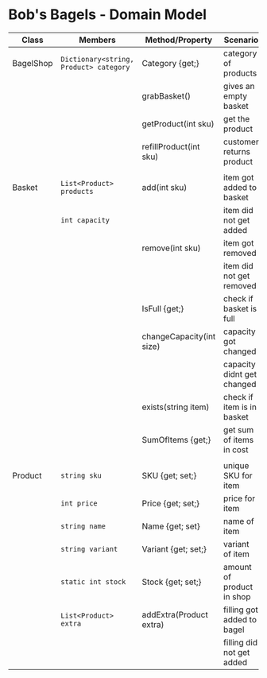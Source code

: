 # Bob's Bagels - Domain Model

| Class           | Members                 | Method/Property             | Scenario                  | Output     |
|-----------------|-------------------------|-----------------------------|---------------------------|------------|
| BagelShop       | `Dictionary<string, Product> category`| Category {get;}  | category of products      | Dictionary |
|                 |							| grabBasket()                | gives an empty basket     | Basket     |
|                 |							| getProduct(int sku)         | get the product           | Product    |
|                 |                         | refillProduct(int sku)      | customer returns product  | nothing    |
|                 |                         |                             |                           |            |
| Basket          | `List<Product> products`| add(int sku)                | item got added to basket  | true       |
|				  | `int capacity`          |                             | item did not get added    | false      |
|                 |                         | remove(int sku)             | item got removed          | true       |
|                 |                         |                             | item did not get removed  | false      |
|                 |                         | IsFull {get;}               | check if basket is full   | bool       |
|                 |                         | changeCapacity(int size)    | capacity got changed      | true       |
|                 |                         |                             | capacity didnt get changed| false      |
|                 |                         | exists(string item)         | check if item is in basket| bool       |
|                 |                         | SumOfItems {get;}           | get sum of items in cost  | int        |
|                 |                         |                             |                           |            |
| Product         | `string sku`            | SKU {get; set;}             | unique SKU for item       | string     |
|                 | `int price`             | Price {get; set;}           | price for item            | int        |
|                 | `string name`           | Name {get; set}             | name of item              | string     |
|                 | `string variant`        | Variant {get; set;}         | variant of item           | string     |
|                 | `static int stock`      | Stock {get; set;}           | amount of product in shop | int        |
|                 | `List<Product> extra`   | addExtra(Product extra)     | filling got added to bagel| true       |
|                 |                         |                             | filling did not get added | false      |